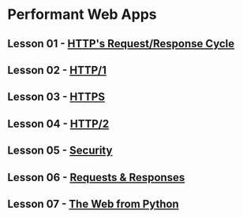 # Performant Web Apps

## Lesson 01 - [HTTP's Request/Response Cycle](https://github.com/TomerPacific/MobileWebSpecialistNanodegree/tree/master/Performant%20Web%20Apps/HTTP's%20Request-Response%20Cycle)

## Lesson 02 - [HTTP/1](https://github.com/TomerPacific/MobileWebSpecialistNanodegree/tree/master/Performant%20Web%20Apps/HTTP-1)

## Lesson 03 - [HTTPS](https://github.com/TomerPacific/MobileWebSpecialistNanodegree/tree/master/Performant%20Web%20Apps/HTTPS)

## Lesson 04 - [HTTP/2](https://github.com/TomerPacific/MobileWebSpecialistNanodegree/tree/master/Performant%20Web%20Apps/HTTP-2)

## Lesson 05 - [Security](https://github.com/TomerPacific/MobileWebSpecialistNanodegree/tree/master/Performant%20Web%20Apps/Lesson%2005%20-%20Security)

## Lesson 06 - [Requests & Responses](https://github.com/TomerPacific/MobileWebSpecialistNanodegree/tree/master/Performant%20Web%20Apps/Lesson%2006%20-%20Requests%20%26%20Responses)

## Lesson 07 - [The Web from Python](https://github.com/TomerPacific/MobileWebSpecialistNanodegree/tree/master/Performant%20Web%20Apps/Lesson%2007%20-%20The%20Web%20from%20Python)